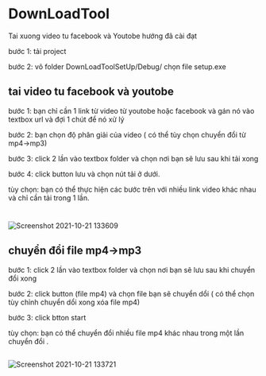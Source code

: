 # DownLoadTool
Tai xuong video tu facebook và Youtobe
hướng đã cài đạt

bước 1: tải project

bước 2: vô folder DownLoadToolSetUp/Debug/ chọn file setup.exe
## tai video tu facebook và youtobe
bước 1: bạn chỉ cần 1 link từ video từ youtobe hoặc facebook và gán nó vào textbox url và đợi 1 chút để nó xử lý

bước 2: bạn chọn độ phân giải của video ( có thể tùy chọn chuyển đổi từ mp4->mp3)

bước 3: click 2 lần vào textbox folder và chọn nơi bạn sẽ lưu sau khi tải xong

bước 4: click button lưu và chọn nút tải ở dưới.

tùy chọn: bạn có thể thực hiện các bước trên với nhiều link video khác nhau và chỉ cần tải trong 1 lần.
#
![Screenshot 2021-10-21 133609](https://user-images.githubusercontent.com/51432814/138225640-9d605917-1ba7-4b72-975a-36f038d3f10d.png)
## chuyển đổi file mp4->mp3
bước 1:  click 2 lần vào textbox folder và chọn nơi bạn sẽ lưu sau khi chuyển đổi xong

bước 2: click button (file mp4) và chọn file bạn sẽ chuyển dổi ( có thể chọn tùy chỉnh chuyển dổi xong xóa file mp4)

bước 3: click btton start

tùy chọn: bạn có thể chuyển đổi nhiều file mp4 khác nhau trong một lần chuyển đổi .
##
![Screenshot 2021-10-21 133721](https://user-images.githubusercontent.com/51432814/138225694-7cb136b2-96fb-4c27-a63b-50f35348c0e8.png)
